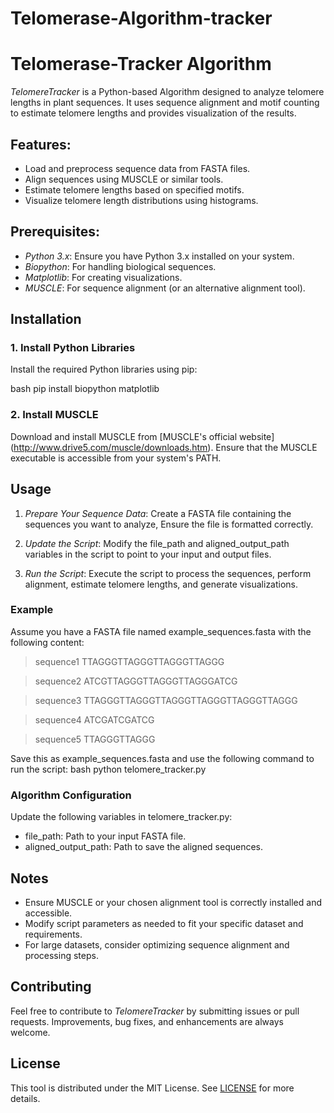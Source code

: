 # Telomerase-Algorithm-tracker

# Telomerase-Tracker Algorithm

*TelomereTracker* is a Python-based Algorithm designed to analyze telomere lengths in plant sequences. It uses sequence alignment and motif counting to estimate telomere lengths and provides visualization of the results.

## Features:
- Load and preprocess sequence data from FASTA files.
- Align sequences using MUSCLE or similar tools.
- Estimate telomere lengths based on specified motifs.
- Visualize telomere length distributions using histograms.

## Prerequisites:
- *Python 3.x*: Ensure you have Python 3.x installed on your system.
- *Biopython*: For handling biological sequences.
- *Matplotlib*: For creating visualizations.
- *MUSCLE*: For sequence alignment (or an alternative alignment tool).

## Installation

### 1. Install Python Libraries

Install the required Python libraries using pip:

bash
pip install biopython matplotlib

### 2. Install MUSCLE
Download and install MUSCLE from [MUSCLE's official website]
(http://www.drive5.com/muscle/downloads.htm). 
Ensure that the MUSCLE executable is accessible from your system's PATH.

## Usage
1. *Prepare Your Sequence Data*:
Create a FASTA file containing the sequences you want to analyze,
Ensure the file is formatted correctly.

2. *Update the Script*: Modify the file_path and aligned_output_path variables in the script to point to your input and output files.

3. *Run the Script*: Execute the script to process the sequences, perform alignment, estimate telomere lengths, and generate visualizations.

### Example
Assume you have a FASTA file named example_sequences.fasta with the following content:
>sequence1
TTAGGGTTAGGGTTAGGGTTAGGG

>sequence2
ATCGTTAGGGTTAGGGTTAGGGATCG

>sequence3
TTAGGGTTAGGGTTAGGGTTAGGGTTAGGGTTAGGG

>sequence4
ATCGATCGATCG

>sequence5
TTAGGGTTAGGG

Save this as example_sequences.fasta and use the following command to run the script:
bash
python telomere_tracker.py

### Algorithm Configuration
Update the following variables in telomere_tracker.py:
- file_path: Path to your input FASTA file.
- aligned_output_path: Path to save the aligned sequences.

## Notes
- Ensure MUSCLE or your chosen alignment tool is correctly installed and accessible.
- Modify script parameters as needed to fit your specific dataset and requirements.
- For large datasets, consider optimizing sequence alignment and processing steps.

## Contributing
Feel free to contribute to *TelomereTracker* by submitting issues or pull requests. Improvements, bug fixes, and enhancements are always welcome.

## License
This tool is distributed under the MIT License. See [LICENSE](LICENSE) for more details.